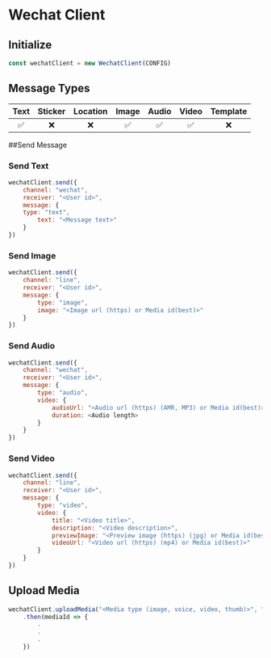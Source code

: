 Wechat Client
===========

## Initialize
```js
const wechatClient = new WechatClient(CONFIG)
```

## Message Types
|Text|Sticker|Location|Image|Audio|Video|Template|
|:--:|:-----:|:------:|:---:|:---:|:---:|:------:|
| ✅ |  ❌  |   ❌  | ✅  | ✅ | ✅  |   ❌   |

##Send Message

### Send Text
```js
wechatClient.send({
    channel: "wechat",
    receiver: "<User id>",
    message: {
	type: "text",
        text: "<Message text>"
    }
})
```

### Send Image
```js
wechatClient.send({
    channel: "line",
    receiver: "<User id>",
    message: {
        type: "image",
        image: "<Image url (https) or Media id(best)>"
    }
})
```

### Send Audio
```js
wechatClient.send({
    channel: "wechat",
    receiver: "<User id>",
    message: {
        type: "audio",
        video: {
            audioUrl: "<Audio url (https) (AMR, MP3) or Media id(best)>",
            duration: <Audio length>
        }
    }
})
```

### Send Video
```js
wechatClient.send({
    channel: "line",
    receiver: "<User id>",
    message: {
        type: "video",
        video: {
            title: "<Video title>",
            description: "<Video description>",
            previewImage: "<Preview image (https) (jpg) or Media id(best)>",
            videoUrl: "<Video url (https) (mp4) or Media id(best)>"
        }
    }
})
```

## Upload Media
```js
wechatClient.uploadMedia("<Media type (image, voice, video, thumb)>", "<Media URL>")
    .then(mediaId => {
        .
        .
        .
    })
```